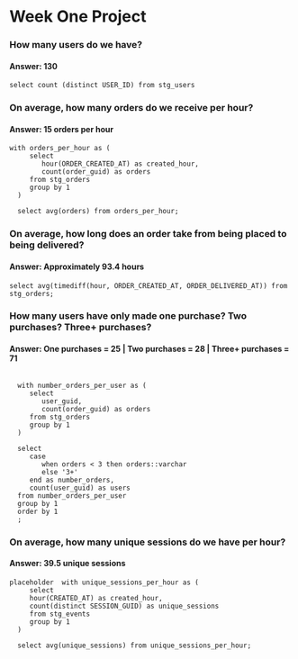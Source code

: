 # Week One Project

### How many users do we have?
#### Answer: 130
```
select count (distinct USER_ID) from stg_users
```

### On average, how many orders do we receive per hour?
#### Answer:  15 orders per hour
```
with orders_per_hour as (
     select
        hour(ORDER_CREATED_AT) as created_hour,
        count(order_guid) as orders
     from stg_orders
     group by 1
  )

  select avg(orders) from orders_per_hour;

```

### On average, how long does an order take from being placed to being delivered?
#### Answer: Approximately 93.4 hours
```
select avg(timediff(hour, ORDER_CREATED_AT, ORDER_DELIVERED_AT)) from stg_orders;

```

### How many users have only made one purchase? Two purchases? Three+ purchases?
#### Answer: One purchases = 25 | Two purchases = 28 | Three+ purchases = 71
```

  with number_orders_per_user as (
     select
        user_guid,
        count(order_guid) as orders
     from stg_orders
     group by 1
  )

  select
     case
        when orders < 3 then orders::varchar
        else '3+'
     end as number_orders,
     count(user_guid) as users
  from number_orders_per_user
  group by 1
  order by 1
  ;
```

### On average, how many unique sessions do we have per hour?
#### Answer: 39.5 unique sessions
```
placeholder  with unique_sessions_per_hour as (
     select
     hour(CREATED_AT) as created_hour,
     count(distinct SESSION_GUID) as unique_sessions
     from stg_events
     group by 1
  )

  select avg(unique_sessions) from unique_sessions_per_hour;
```